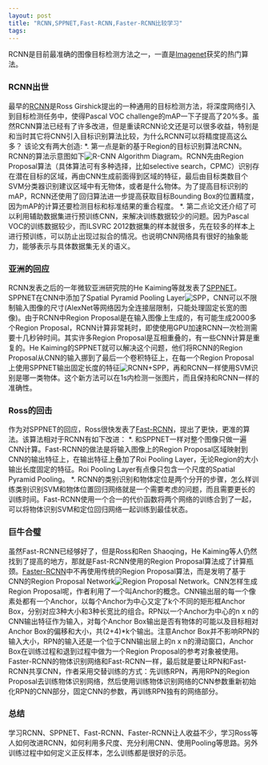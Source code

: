 ```yaml
---
layout: post
title: "RCNN,SPPNET,Fast-RCNN,Faster-RCNN比较学习"
tags:
---
```

RCNN是目前最准确的图像目标检测方法之一，一直是[Imagenet][1]获奖的热门算法。

### RCNN出世

最早的[RCNN][2]是Ross Girshick提出的一种通用的目标检测方法，将深度网络引入到目标检测任务中，使得Pascal VOC challenge的mAP一下子提高了20%多。虽然RCNN算法已经有了许多改进，但是重读RCNN论文还是可以很多收益，特别是和当时其它将CNN引入目标识别算法比较，为什么RCNN可以将精度提高这么多？ 该论文有两大创造:
*. 第一点是新的基于Region的目标识别算法RCNN。RCNN的算法示意图如下![R-CNN Algorithm Diagram](../rcnn.png)。RCNN先由Region Proposal算法（具体算法可有多种选择，比如selective search，CPMC）识别存在潜在目标的区域，再由CNN生成前面得到区域的特征，最后由目标类数目个SVM分类器识别建议区域中有无物体，或者是什么物体。为了提高目标识别的mAP，RCNN还使用了回归算法进一步提高获取目标Bounding Box的位置精度，因为mAP的计算还要检测目标和标准结果的重合程度。
*. 第二点论文还介绍了可以利用辅助数据集进行预训练CNN，来解决训练数据较少的问题。因为Pascal VOC的训练数据较少，而ILSVRC 2012数据集的样本就很多，先在较多的样本上进行预训练，可以防止出现过拟合的情况。也说明CNN网络具有很好的抽象能力，能够表示与具体数据集无关的语义。

### 亚洲的回应

RCNN发表之后的一年微软亚洲研究院的He Kaiming等就发表了[SPPNET][3]。SPPNET在CNN中添加了Spatial Pyramid Pooling Layer![SPP](../spp.png)，CNN可以不限制输入图像的尺寸(AlexNet等网络因为全连接层限制，只能处理固定长宽的图像)。由于RCNN中Region Proposal是在输入图像上生成的，有可能生成2000多个Region Proposal，RCNN计算非常耗时，即使使用GPU加速RCNN一次检测需要十几秒钟时间。其实许多Region Proposal是互相重叠的，有一些CNN计算是重复的。He Kaiming的SPPNET就可以解决这个问题，他们将RCNN的Region Proposal从CNN的输入挪到了最后一个卷积特征上，在每一个Region Proposal上使用SPPNET输出固定长度的特征![RCNN+SPP](../rcnn-spp.png)，再和RCNN一样使用SVM识别是哪一类物体。这个新方法可以在1s内检测一张图片，而且保持和RCNN一样的准确性。

### Ross的回击

作为对SPPNET的回应，Ross很快发表了[Fast-RCNN][4]，提出了更快，更准的算法。该算法相对于RCNN有如下改进：
*. 和SPPNET一样对整个图像只做一遍CNN计算。Fast-RCNN的做法是将输入图像上的Region Proposal区域映射到CNN的输出特征上，在输出特征上叠加了Roi Pooling Layer，无论Region的大小输出长度固定的特征。Roi Pooling Layer有点像只包含一个尺度的Spatial Pyramid Pooling。
*. RCNN的类别识别和物体定位是两个分开的步骤，怎么样训练类别识别SVM和物体位置回归网络就是一个需要考虑的问题，而且需要更长的训练时间。Fast-RCNN使用一个合一的代价函数将两个网络的训练合到了一起，可以将物体识别SVM和定位回归网络一起训练到最佳状态。

### 巨牛合璧

虽然Fast-RCNN已经够好了，但是Ross和Ren Shaoqing，He Kaiming等人仍然找到了提高的地方，那就是Fast-RCNN使用的Region Proposal算法成了计算瓶颈。[Faster-RCNN][5]中不再使用传统的Region Proposal算法，而是发明了基于CNN的Region Proposal Network![Region Proposal Network](../rpn.png)。CNN怎样生成Region Proposal呢，作者利用了一个叫Anchor的概念。CNN输出层的每一个像素处都有一个Anchor，以每个Anchor为中心又定了k个不同的矩形框Anchor Box，分别对应3种大小和3种长宽比的组合。RPN以一个Anchor为中心的n x n的CNN输出特征作为输入，对每个Anchor Box输出是否有物体的可能以及目标相对Anchor Box的偏移和大小，共(2+4)*k个输出。注意Anchor Box并不影响RPN的输入大小，RPN的输入还是一个位于CNN输出层上的n x n的滑动窗口，Anchor Box在训练过程和退到过程中做为一个Region Proposal的参考对象被使用。Faster-RCNN的物体识别网络和Fast-RCNN一样，最后就是要让RPN和Fast-RCNN共享CNN，作者采用交替训练的方式：先训练RPN，再用RPN的Region Proposal去训练物体识别网络，然后使用训练物体识别网络的CNN参数重新初始化RPN的CNN部分，固定CNN的参数，再训练RPN独有的网络部分。

### 总结

学习RCNN、SPPNET、Fast-RCNN、Faster-RCNN让人收益不少，学习Ross等人如何改进RCNN，如何利用多尺度、充分利用CNN、使用Pooling等思路。另外训练过程中如何定义正反样本，怎么训练都是很好的示范。

[1]: https://www.kaggle.com/c/imagenet-object-localization-challenge
[2]: https://arxiv.org/abs/1311.2524
[3]: https://arxiv.org/abs/1406.4729 
[4]: https://arxiv.org/abs/1504.08083
[5]: https://arxiv.org/abs/1506.01497
